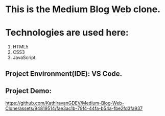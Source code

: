 # This is the Medium Blog Web clone.
# Technologies are used here:
1. HTML5
2. CSS3
3. JavaScript.

## Project Environment(IDE): VS Code.

## Project Demo:
https://github.com/KathiravanGDEV/Medium-Blog-Web-Clone/assets/94819514/fae3ac1b-79f4-44fa-b54a-fbe2fd3fa937

